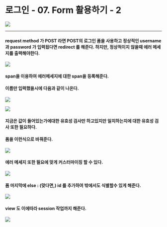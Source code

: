 # 로그인 - 07. Form 활용하기 - 2

![](https://images.velog.io/images/sh981013s/post/28eddb5f-db30-43c3-843f-71152c67b913/image.png)

---

#### request method 가 POST 라면 POST의 로그인 폼을 사용하고 정상적인 username 과 password 가 입력됬다면 redirect 를 해준다. 하지만, 정상적이지 않을때 에러 메세지를 출력해야한다.

![](https://images.velog.io/images/sh981013s/post/96f64bee-f8b2-4220-b8c1-5c4bce187fe5/image.png)

#### span을 이용하여 에러메세지에 대한 span을 등록해준다.
#### 이름만 입력했을시에 다음과 같이 나온다.

![](https://images.velog.io/images/sh981013s/post/7c2b1379-6a91-460b-bdbe-435c768c50cb/image.png)

![](https://images.velog.io/images/sh981013s/post/62e6311d-9068-4f93-9134-8c1275d2d98f/image.png)

#### 지금은 값이 들어있는가에대한 유효성 검사만 하고있지만 일치하는지에 대한 유효성 검사 또한 필요하다.
#### 폼을 이런식으로 바꿔준다.

![](https://images.velog.io/images/sh981013s/post/71615fad-5d51-4087-80e1-7199fa519b4c/image.png)

#### 에러 메세지 또한 필요에 맞게 커스터마이징 할 수 있다.

![](https://images.velog.io/images/sh981013s/post/677d1ee2-7f17-446a-a783-422eeb826bb3/image.png)

#### 폼 마지막에 else : (맞다면,) id 를 추가하여 밖에서도 식별할수 있게 해준다.

![](https://images.velog.io/images/sh981013s/post/6a1b4fa0-f8fc-4488-9eb8-11654037bc44/image.png)

#### view 도 이에따라 session 작업까지 해준다.

![](https://images.velog.io/images/sh981013s/post/ca14b810-ba20-4ef4-ae19-890da11290b7/image.png)